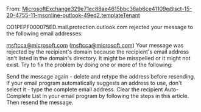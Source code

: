 
From: MicrosoftExchange329e71ec88ae4615bbc36ab6ce41109e@sct-15-20-4755-11-msonline-outlook-49ed2.templateTenant

CO1PEPF000075ED.mail.protection.outlook.com rejected your message to the following email addresses:

msftcca@microsoft.com (msftcca@microsoft.com)
Your message was rejected by the recipient's domain because the recipient's email address isn't listed in the domain's directory. It might be misspelled or it might not exist. Try to fix the problem by doing one or more of the following:

Send the message again - delete and retype the address before resending. If your email program automatically suggests an address to use, don't select it - type the complete email address.
Clear the recipient Auto-Complete List in your email program by following the steps in this article. Then resend the message.